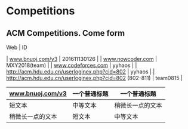 # Competitions
## ACM Competitions. Come form 

 Web	| ID
 
| www.bnuoj.com/v3	| 201611130126 |
| www.nowcoder.com	| MXY2018(team) |
| www.codeforces.com | yyhaos |
| http://acm.hdu.edu.cn/userloginex.php?cid=802 | yyhaos |
| http://acm.hdu.edu.cn/userloginex.php?cid=802 (802-811)  | team0815 |


| www.bnuoj.com/v3 | 一个普通标题 | 一个普通标题 |
| ------ | ------ | ------ |
| 短文本 | 中等文本 | 稍微长一点的文本 |
| 稍微长一点的文本 | 短文本 | 中等文本 |
